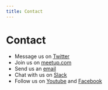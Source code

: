```yaml
---
title: Contact
---
```


# Contact

- Message us on [Twitter](https://twitter.com/frontend_rm)
- Join us on [meetup.com](https://www.meetup.com/de-DE/frontend_rm/)
- Send us an [email](mailto:info@frontend-rheinmain.de)
- Chat with us on [Slack](https://join.slack.com/t/frontendrheinmain/shared_invite/enQtNTU4MTAzMTMxOTI0LTRlODBiM2YyYTg0MzQzNTRlNmM1MDljNjVjOTc0MWFhM2I5NWNjNWQyNmYzYTYwOTk4ZGYwY2E3OTdhNGJiZjM)
- Follow us on [Youtube](https://www.youtube.com/channel/UCYFNj1jr1ZufRZLlPDVGYIw) and [Facebook](https://www.facebook.com/frontendrm)

